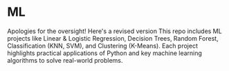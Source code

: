 # ML
Apologies for the oversight! Here's a revised version This repo includes ML projects like Linear &amp; Logistic Regression, Decision Trees, Random Forest, Classification (KNN, SVM), and Clustering (K-Means). Each project highlights practical applications of Python and key machine learning algorithms to solve real-world problems.  
